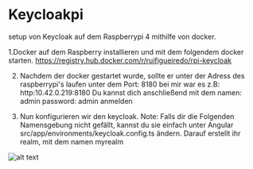 # Keycloakpi

setup von Keycloak auf dem Raspberrypi 4 mithilfe von docker.

1.Docker auf dem Raspberry installieren und mit dem folgendem docker starten.
     https://registry.hub.docker.com/r/ruifigueiredo/rpi-keycloak

2. Nachdem der docker gestartet wurde, sollte er unter der Adress des raspberrypi's laufen unter dem Port: 8180 bei mir war es z.B: http:10.42.0.219:8180
   Du kannst dich anschließend mit dem namen: admin password: admin anmelden

3. Nun konfigurieren wir den keycloak. Note: Falls dir die Folgenden Namensgebung nicht gefällt, kannst du sie einfach unter Angular src/app/environments/keycloak.config.ts ändern. Darauf erstellt ihr realm, mit dem namen myrealm 

![alt text](https://github.com/[PraktikumAtos]/[Keycloakpi]/blob/[main]file/.png?raw=true)
